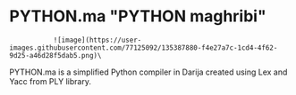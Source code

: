 # PYTHON.ma "PYTHON maghribi"
               ![image](https://user-images.githubusercontent.com/77125092/135387880-f4e27a7c-1cd4-4f62-9d25-a46d28f5dab5.png)\
PYTHON.ma is a simplified Python compiler in Darija created using Lex and Yacc from PLY library. 




